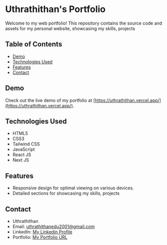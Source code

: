 # Uthrathithan's Portfolio

Welcome to my web portfolio! This repository contains the source code and assets for my personal website, showcasing my skills, projects

## Table of Contents

- [Demo](#demo)
- [Technologies Used](#technologies-used)
- [Features](#features)
- [Contact](#contact)

## Demo

Check out the live demo of my portfolio at [https://uthrathithan.vercel.app/](https://uthrathithan.vercel.app/).

## Technologies Used

- HTML5
- CSS3
- Tailwind CSS
- JavaScript
- React JS
- Next JS

## Features

- Responsive design for optimal viewing on various devices.
- Detailed sections for showcasing my skills, projects

## Contact

- Uthrathithan
- Email: uthrathithanedu2001@gmail.com
- LinkedIn: [My Linkedin Profile](https://www.linkedin.com/in/uthrathithan-m/)
- Portfolio: [My Portfolio URL](https://uthrathithan.vercel.app/)


